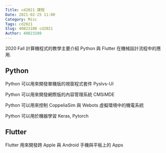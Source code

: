 ```yaml
---
Title: cd2021 課程
Date: 2021-02-25 11:00
Category: Misc
Tags: cd2021
Slug: 40823108 cd2021
Author: 40823108
---
```


2020 Fall 計算機程式的教學主要介紹 Python 與 Flutter 在機械設計流程中的應用.

<!-- PELICAN_END_SUMMARY -->

Python
----
Python 可以用來開發單機版的視窗程式套件 Pyslvs-UI

Python 可以用來開發網際版的內容管理系統 CMSiMDE

Python 可以用來控制 CoppeliaSim 與 Webots 虛擬環境中的機電系統

Python 可以用於機器學習 Keras, Pytorch


Flutter
----

Flutter 用來開發跨 Apple 與 Android 手機與平板上的 Apps

